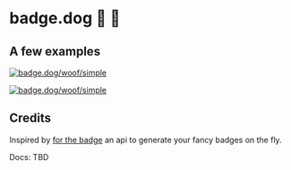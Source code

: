 # badge.dog 🏅 🐶

## A few examples

[![badge.dog/woof/simple](https://badge.dog/woof/simple.svg?leftCopy=BADGE&rightCopy=DOG)](https://badge.dog/woof/simple.svg?leftCopy=BADGE&rightCopy=DOG)

[![badge.dog/woof/simple](https://badge.dog/woof/simple.svg?leftBgColor=wheat&leftTextColor=black&rightTextColor=wheat)](https://badge.dog/woof/simple.svg?leftBgColor=wheat&leftTextColor=black&rightTextColor=wheat)

## Credits
Inspired by [for the badge](https://forthebadge.com/) an api to generate your fancy badges on the fly.

Docs: TBD